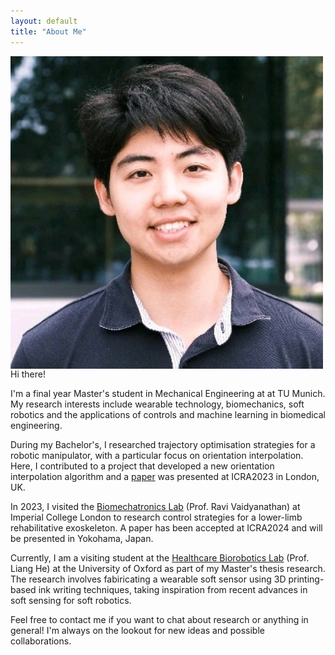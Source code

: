 ```yaml
---
layout: default
title: "About Me"
---
```


<style>
  img.wrap {
    float: left;
    margin-right: 20px; /* Space between the image and any adjacent text */
    width: 500px; /* Smaller width for the image */
    height: auto; /* Maintains aspect ratio */
  }
</style>

<!-- Image positioned to float left with text wrapping around it -->
<img src="/assets/1698182793744 (1).jpg" alt="Descriptive Text of Image" class="wrap">



Hi there!

I'm a final year Master's student in Mechanical Engineering at at TU Munich. My research interests include wearable technology, biomechanics, soft robotics and the applications of controls and machine learning in biomedical engineering.

During my Bachelor's, I researched trajectory optimisation strategies for a robotic manipulator, with a particular focus on orientation interpolation. Here, I contributed to a project that developed a new orientation interpolation algorithm and a <a href="(https://ieeexplore.ieee.org/document/10161346)">paper</a> was presented at ICRA2023 in London, UK.

In 2023, I visited the <a href="(https://www.biomechatronicslab.co.uk/)">Biomechatronics Lab</a> (Prof. Ravi Vaidyanathan) at Imperial College London to research control strategies for a lower-limb rehabilitative exoskeleton. A paper has been accepted at ICRA2024 and will be presented in Yokohama, Japan.

Currently, I am a visiting student at the <a href="(https://eng.ox.ac.uk/hbl/)">Healthcare Biorobotics Lab</a> (Prof. Liang He) at the University of Oxford as part of my Master's thesis research. The research involves fabiricating a wearable soft sensor using 3D printing-based ink writing techniques, taking inspiration from recent advances in soft sensing for soft robotics.

Feel free to contact me if you want to chat about research or anything in general! I'm always on the lookout for new ideas and possible collaborations.
